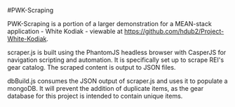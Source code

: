 #PWK-Scraping

PWK-Scraping is a portion of a larger demonstration for a MEAN-stack
application - White Kodiak - viewable at https://github.com/hdub2/Project-White-Kodiak.

scraper.js is built using the PhantomJS headless browser with CasperJS for
navigation scripting and automation.  It is specifically set up to scrape REI's
gear catalog.  The scraped content is output to JSON files.

dbBuild.js consumes the JSON output of scraper.js and uses it to populate a
mongoDB.  It will prevent the addition of duplicate items, as the gear database
for this project is intended to contain unique items.
